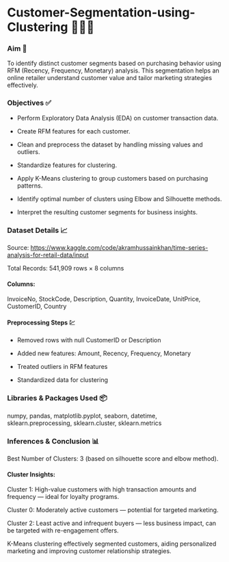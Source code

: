 # Customer-Segmentation-using-Clustering 🧑‍🤝‍🧑

### Aim 🎯
To identify distinct customer segments based on purchasing behavior using RFM (Recency, Frequency, Monetary) analysis. This segmentation helps an online retailer understand customer value and tailor marketing strategies effectively.

### Objectives ✅

* Perform Exploratory Data Analysis (EDA) on customer transaction data.

* Create RFM features for each customer.

* Clean and preprocess the dataset by handling missing values and outliers.

* Standardize features for clustering.

* Apply K-Means clustering to group customers based on purchasing patterns.

* Identify optimal number of clusters using Elbow and Silhouette methods.

* Interpret the resulting customer segments for business insights.

### Dataset Details 📈
Source: https://www.kaggle.com/code/akramhussainkhan/time-series-analysis-for-retail-data/input

Total Records: 541,909 rows × 8 columns

#### Columns:

InvoiceNo, StockCode, Description, Quantity, InvoiceDate, UnitPrice, CustomerID, Country

#### Preprocessing Steps 💹

* Removed rows with null CustomerID or Description

* Added new features: Amount, Recency, Frequency, Monetary

* Treated outliers in RFM features

* Standardized data for clustering

### Libraries & Packages Used 📦
numpy, pandas, matplotlib.pyplot, seaborn, datetime, sklearn.preprocessing, sklearn.cluster, sklearn.metrics

### Inferences & Conclusion 📊

Best Number of Clusters: 3 (based on silhouette score and elbow method).

#### Cluster Insights:

Cluster 1: High-value customers with high transaction amounts and frequency — ideal for loyalty programs.

Cluster 0: Moderately active customers — potential for targeted marketing.

Cluster 2: Least active and infrequent buyers — less business impact, can be targeted with re-engagement offers.

K-Means clustering effectively segmented customers, aiding personalized marketing and improving customer relationship strategies.

